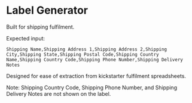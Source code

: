 # Label Generator

Built for shipping fulfilment.

Expected input:

```csv
Shipping Name,Shipping Address 1,Shipping Address 2,Shipping City,Shipping State,Shipping Postal Code,Shipping Country Name,Shipping Country Code,Shipping Phone Number,Shipping Delivery Notes
```

Designed for ease of extraction from kickstarter fulfilment spreadsheets.

Note: Shipping Country Code, Shipping Phone Number, and Shipping Delivery Notes are not shown on the label.
